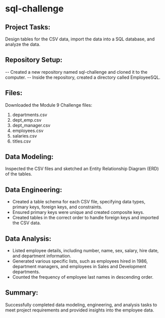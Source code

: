 # sql-challenge

## Project Tasks:
Design tables for the CSV data, import the data into a SQL database, and analyze the data.

## Repository Setup:
-- Created a new repository named sql-challenge and cloned it to the computer.
-- Inside the repository, created a directory called EmployeeSQL.

## Files:
Downloaded the Module 9 Challenge files: 
1. departments.csv
2. dept_emp.csv
3. dept_manager.csv
4. employees.csv 
5. salaries.csv 
6. titles.csv

## Data Modeling:
Inspected the CSV files and sketched an Entity Relationship Diagram (ERD) of the tables.

## Data Engineering:
- Created a table schema for each CSV file, specifying data types, primary keys, foreign keys, and constraints.
- Ensured primary keys were unique and created composite keys.
- Created tables in the correct order to handle foreign keys and imported the CSV data.

## Data Analysis:
- Listed employee details, including number, name, sex, salary, hire date, and department information.
- Generated various specific lists, such as employees hired in 1986, department managers, and employees in Sales and Development departments.
- Counted the frequency of employee last names in descending order.

## Summary:
Successfully completed data modeling, engineering, and analysis tasks to meet project requirements and provided insights into the employee data.
